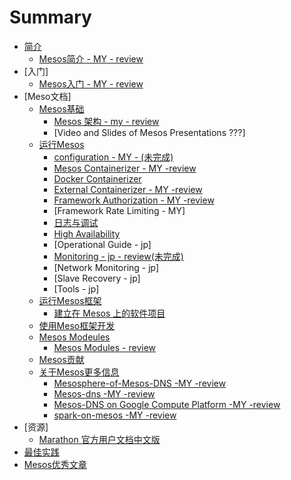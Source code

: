 # Summary

* [简介](OverView/README.md)
    * [Mesos简介 - MY - review](OverView/Introduction-of-Mesos.md)
* [入门]
    * [Mesos入门 - MY - review](primer/Mesos-of-Getting-Started.md)
* [Meso文档]
    * [Mesos基础](document/Mesos-Fundamentals)
       * [Mesos 架构 - my - review](OverView/Mesos-Architecture.md)
       * [Video and Slides of Mesos Presentations ???]
    * [运行Mesos](document/runing-Mesos)
       * [configuration - MY - (未完成)](document/runing-Mesos/Configuration.md)
       * [Mesos Containerizer - MY -review](document/runing-Mesos/Mesos-Containerizer.md)
       * [Docker Containerizer](document/runing-Mesos/Docker-Containerizer.md)
       * [External Containerizer - MY -review](document/runing-Mesos/External-Containerizer.md)
       * [Framework Authorization - MY -review](document/runing-Mesos/Framework-Authorization.md)
       * [Framework Rate Limiting - MY]
       * [日志与调试](document/runing-Mesos/Mesos-of-Debug-and-Log.md)
       * [High Availability](document/runing-Mesos/Mesos-High-Availability-Mode.md)
       * [Operational Guide - jp]
       * [Monitoring - jp - review(未完成)](document/runing-Mesos/Mesos-Observability-Metrics.md)
       * [Network Monitoring - jp]
       * [Slave Recovery - jp]
       * [Tools - jp]
    * [运行Mesos框架](document/Running-mesos-Frameworks)
       * [建立在 Mesos 上的软件项目](document/Running-mesos-Frameworks/Software-projects-built-on-Mesos.md)
    * [使用Meso框架开发](document/Developing-Mesos-Frameworks)
    * [Mesos Modeules](document/Mesos-Modeules)
       * [Mesos Modules - review](document/Mesos-Modeules/Mesos-Modules.md)
    * [Mesos贡献](document/Contributing-to-Mesos)
    * [关于Mesos更多信息](document/More-info-about-Mesos)
	    * [Mesosphere-of-Mesos-DNS -MY -review](OverView/Mesosphere-of-Mesos-DNS.md)
	    * [Mesos-dns -MY -review](OverView/mesos-dns.md)
	    * [Mesos-DNS on Google Compute Platform -MY -review](OverView/Mesos-DNS-on-Google-Compute-Platform.md)
	    * [spark-on-mesos -MY -review](OverView/spark-on-mesos.md)
* [资源]
    * [Marathon 官方用户文档中文版](resource)
* [最佳实践](best-practices)
* [Mesos优秀文章](excellent—article)
